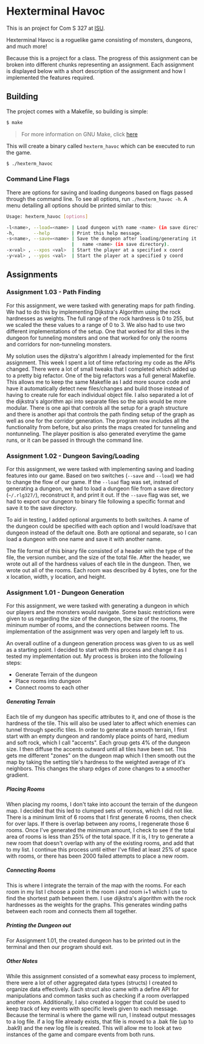 # Hexterminal Havoc

This is an project for Com S 327 at [ISU](https://www.iastate.edu).

Hexterminal Havoc is a roguelike game consisting of monsters, dungeons, and
much more!

Because this is a project for a class.  The progress of this assignment can be
broken into different chunks representing an assignment.  Each assignment is 
displayed below with a short description of the assignment and how I implemented
the features required.

## Building

The project comes with a Makefile, so building is simple:
```bash
$ make
```
> For more information on GNU Make, click [here](https://www.gnu.org/software/make/)

This will create a binary called `hexterm_havoc` which can be executed to run
the game.

```bash
$ ./hexterm_havoc
```

### Command Line Flags

There are options for saving and loading dungeons based on flags passed through
the command line.  To see all options, run `./hexterm_havoc -h`.  A menu 
detailing all options should be printed similar to this: 

```bash
Usage: hexterm_havoc [options]

-l<name>, --load=<name> | Load dungeon with name <name> (in save directory).
-h,       --help        | Print this help message.
-s<name>, --save=<name> | Save the dungeon after loading/generating it with
                        |   name <name> (in save directory).
-x<val> , --xpos <val>  | Start the player at a specified x coord
-y<val> , --ypos <val>  | Start the player at a specified y coord
```

## Assignments

### Assignment 1.03 - Path Finding

For this assignment, we were tasked with generating maps for path finding.
We had to do this by implementing Dijkstra's Algorithm using the rock
hardnesses as weights.  The full range of the rock hardness is 0 to 255, 
but we scaled the these values to a range of 0 to 3.  We also had to use
two different implementations of the setup.  One that worked for all tiles
in the dungeon for tunneling monsters and one that worked for only the 
rooms and corridors for non-tunneling monsters.  

My solution uses the dijkstra's algorithm I already implemented for the
first assignment.  This week I spent a lot of time refactoring my code as the
APIs changed.  There were a lot of small tweaks that I completed which added
up to a pretty big refactor.  One of the big refactors was a full general
Makefile.  This allows me to keep the same Makefile as I add more source code
and have it automatically detect new files/changes and build those instead of
having to create rule for each individual object file. I also separated a lot 
of the dijkstra's algorithm api into separate files so the apis would be more 
modular.  There is one api that controls all the setup for a graph structure 
and there is another api that controls the path finding setup of the graph as 
well as one for the corridor generation.  The program now includes all the 
functionality from before, but also prints the maps created for tunneling and 
nontunneling.  The player position is also generated everytime the game runs, 
or it can be passed in through the command line.   

### Assignment 1.02 - Dungeon Saving/Loading

For this assignment, we were tasked with implementing saving and loading
features into our game.  Based on two switches (`--save` and `--load`) we had 
to change the flow of our game.  If the `--load` flag was set, instead of 
generating a dungeon, we had to load a dungeon file from a save directory 
(`~/.rlg327/`), reconstruct it, and print it out.  If the `--save` flag was 
set, we had to export our dungeon to binary file following a specific format 
and save it to the save directory.  

To aid in testing, I added optional arguments to both switches.  A name of the 
dungeon could be specified with each option and I would load/save that dungeon 
instead of the default one.  Both are optional and separate, so I can load a 
dungeon with one name and save it with another name.  

The file format of this binary file consisted of a header with the type of the 
file, the version number, and the size of the total file.  After the header, we 
wrote out all of the hardness values of each tile in the dungeon.  Then, we 
wrote out all of the rooms.  Each room was described by 4 bytes, one for the x 
location, width, y location, and height.


### Assignment 1.01 - Dungeon Generation

For this assignment, we were tasked with generating a dungeon in which our 
players and the monsters would navigate.  Some basic restrictions were given to
us regarding the size of the dungeon, the size of the rooms, the mininum number
of rooms, and the connections between rooms.  The implementation of the 
assignment was very open and largely left to us.  

An overall outline of a dungeon generation process was given to us as well as a
starting point.  I decided to start with this process and change it as I tested
my implementation out.  My process is broken into the following steps:

- Generate Terrain of the dungeon
- Place rooms into dungeon
- Connect rooms to each other

##### Generating Terrain

Each tile of my dungeon has specific attributes to it, and one of those is the
hardness of the tile.  This will also be used later to affect which enemies can
tunnel through specific tiles.  In order to generate a smooth terrain, I first 
start with an empty dungeon and randomly place points of hard, medium and soft 
rock, which I call "accents".  Each group gets 4% of the dungeon size.  I then
diffuse the accents outward until all tiles have been set.  This gets me 
different "zones" on the dungeon map which I then smooth out the map by taking 
the setting tile's hardness to the weighted average of it's neighbors.  This 
changes the sharp edges of zone changes to a smoother gradient.

##### Placing Rooms

When placing my rooms, I don't take into account the terrain of the dungeon map.
I decided that this led to clumped sets of roomss, which I did not like.  There
is a mininum limit of 6 rooms that I first generate 6 rooms, then check for over
laps.  If there is overlap between any rooms, I regenerate those 6 rooms.  Once
I've generated the minimum amount, I check to see if the total area of rooms is
less than 25% of the total space.  If it is, I try to generate a new room that
doesn't overlap with any of the existing rooms, and add that to my list.  I 
continue this process until either I've filled at least 25% of space with rooms,
or there has been 2000 failed attempts to place a new room.

##### Connecting Rooms

This is where I integrate the terrain of the map with the rooms.  For each room
in my list I choose a point in the room i and room i+1 which I use to find the 
shortest path between them.  I use dijkstra's algorithm with the rock hardnesses
as the weights for the graphs. This generates winding paths between each room
and connects them all together.

##### Printing the Dungeon out

For Assignment 1.01, the created dungeon has to be printed out in the terminal 
and then our program should exit.  

##### Other Notes

While this assignment consisted of a somewhat easy process to implement, there 
were a lot of other aggregated data types (structs) I created to organize data 
effectively.  Each struct also came with a define API for manipulations and 
common tasks such as checking if a room overlapped another room.  Additionally,
I also created a logger that could be used to keep track of key events with 
specific levels given to each message.  Because the terminal is where the game 
will run, I instead output messages to a log file.  if a log file already 
exists, that file is moved to a .bak file (up to .bak9) and the new log file is
created.  This will allow me to look at two instances of the game and compare 
events from both runs.  
